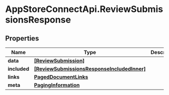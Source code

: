 # AppStoreConnectApi.ReviewSubmissionsResponse

## Properties

Name | Type | Description | Notes
------------ | ------------- | ------------- | -------------
**data** | [**[ReviewSubmission]**](ReviewSubmission.md) |  | 
**included** | [**[ReviewSubmissionsResponseIncludedInner]**](ReviewSubmissionsResponseIncludedInner.md) |  | [optional] 
**links** | [**PagedDocumentLinks**](PagedDocumentLinks.md) |  | 
**meta** | [**PagingInformation**](PagingInformation.md) |  | [optional] 


